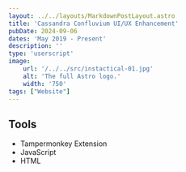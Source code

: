 ```yaml
---
layout: ../../layouts/MarkdownPostLayout.astro
title: 'Cassandra Confluvium UI/UX Enhancement'
pubDate: 2024-09-06
dates: 'May 2019 - Present'
description: ''
type: 'userscript'
image:
    url: '/../../src/instactical-01.jpg'
    alt: 'The full Astro logo.'
    width: '750'
tags: ["Website"]
---
```

## Tools
- Tampermonkey Extension
- JavaScript
- HTML